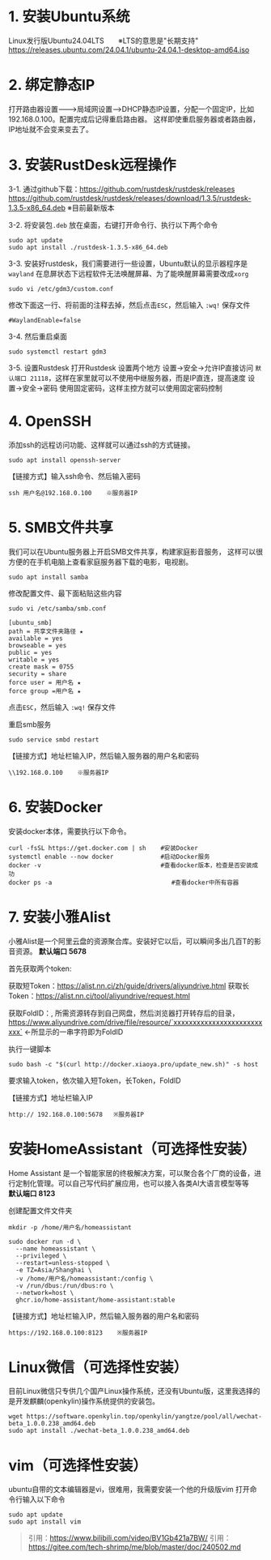 # 1. 安装Ubuntu系统
Linux发行版Ubuntu24.04LTS　　※LTS的意思是"长期支持"
https://releases.ubuntu.com/24.04.1/ubuntu-24.04.1-desktop-amd64.iso


# 2. 绑定静态IP
打开路由器设置--->局域网设置-->DHCP静态IP设置，分配一个固定IP，比如192.168.0.100。配置完成后记得重启路由器。
这样即使重启服务器或者路由器，IP地址就不会变来变去了。 


# 3. 安装RustDesk远程操作
3-1. 通过github下载：https://github.com/rustdesk/rustdesk/releases
https://github.com/rustdesk/rustdesk/releases/download/1.3.5/rustdesk-1.3.5-x86_64.deb       ※目前最新版本

3-2. 将安装包`.deb` 放在桌面，右键打开命令行、执行以下两个命令
```
sudo apt update
sudo apt install ./rustdesk-1.3.5-x86_64.deb
```

3-3. 安装好rustdesk，我们需要进行一些设置，Ubuntu默认的显示器程序是`wayland`
在息屏状态下远程软件无法唤醒屏幕、为了能唤醒屏幕需要改成`xorg`
```
sudo vi /etc/gdm3/custom.conf
```
修改下面这一行、将前面的注释去掉，然后点击`ESC`，然后输入 `:wq!` 保存文件
```
#WaylandEnable=false
```

3-4. 然后重启桌面
```
sudo systemctl restart gdm3
```

3-5. 设置Rustdesk
打开Rustdesk 设置两个地方
设置->安全->允许IP直接访问 `默认端口 21118`，这样在家里就可以不使用中继服务器，而是IP直连，提高速度
设置->安全->密码 使用固定密码，这样主控方就可以使用固定密码控制




# 4. OpenSSH
添加ssh的远程访问功能、这样就可以通过ssh的方式链接。
```
sudo apt install openssh-server
```

【链接方式】输入ssh命令、然后输入密码
```
ssh 用户名@192.168.0.100    ※服务器IP
```



# 5. SMB文件共享
我们可以在Ubuntu服务器上开启SMB文件共享，构建家庭影音服务，
这样可以很方便的在手机电脑上查看家庭服务器下载的电影，电视剧。
```
sudo apt install samba
```

修改配置文件、最下面粘贴这些内容
```
sudo vi /etc/samba/smb.conf
```

```
[ubuntu_smb]
path = 共享文件夹路径 ★
available = yes 
browseable = yes 
public = yes 
writable = yes 
create mask = 0755
security = share
force user = 用户名 ★
force group =用户名 ★
```
点击`ESC`，然后输入 `:wq!` 保存文件

重启smb服务
```
sudo service smbd restart
```

【链接方式】地址栏输入IP，然后输入服务器的用户名和密码
```
\\192.168.0.100    ※服务器IP
```




# 6. 安装Docker
安装docker本体，需要执行以下命令。
```
curl -fsSL https://get.docker.com | sh    #安装Docker
systemctl enable --now docker             #启动Docker服务
docker -v                                 #查看docker版本，检查是否安装成功
docker ps -a                                 #查看docker中所有容器
```



# 7. 安装小雅Alist
小雅Alist是一个阿里云盘的资源聚合库。安装好它以后，可以瞬间多出几百T的影音资源。
**默认端口 5678** 

首先获取两个token:

获取短Token：https://alist.nn.ci/zh/guide/drivers/aliyundrive.html
获取长Token：https://alist.nn.ci/tool/aliyundrive/request.html

获取FoldID：, 所需资源转存到自己网盘，然后浏览器打开转存后的目录，https://www.aliyundrive.com/drive/file/resource/`xxxxxxxxxxxxxxxxxxxxxxxxxx`  ←所显示的一串字符即为FoldID

执行一键脚本
```
sudo bash -c "$(curl http://docker.xiaoya.pro/update_new.sh)" -s host
```
要求输入token，依次输入短Token，长Token，FoldID


【链接方式】地址栏输入IP
```
http:// 192.168.0.100:5678   ※服务器IP
```





# 安装HomeAssistant（可选择性安装）
Home Assistant 是一个智能家居的终极解决方案，可以聚合各个厂商的设备，进行定制化管理。可以自己写代码扩展应用，也可以接入各类AI大语言模型等等  
**默认端口 8123**

创建配置文件文件夹
```
mkdir -p /home/用户名/homeassistant

sudo docker run -d \
  --name homeassistant \
  --privileged \
  --restart=unless-stopped \
  -e TZ=Asia/Shanghai \
  -v /home/用户名/homeassistant:/config \
  -v /run/dbus:/run/dbus:ro \
  --network=host \
  ghcr.io/home-assistant/home-assistant:stable
```
【链接方式】地址栏输入IP，然后输入服务器的用户名和密码
```
https://192.168.0.100:8123    ※服务器IP
```



# Linux微信（可选择性安装）
目前Linux微信只专供几个国产Linux操作系统，还没有Ubuntu版，这里我选择的是开发麒麟(openkylin)操作系统提供的安装包。
```
wget https://software.openkylin.top/openkylin/yangtze/pool/all/wechat-beta_1.0.0.238_amd64.deb
sudo apt install ./wechat-beta_1.0.0.238_amd64.deb
```


# vim（可选择性安装）
ubuntu自带的文本编辑器是vi，很难用，我需要安装一个他的升级版vim
打开命令行输入以下命令
```
sudo apt update
sudo apt install vim
```

> 引用：https://www.bilibili.com/video/BV1Gb421a7BW/
> 引用：https://gitee.com/tech-shrimp/me/blob/master/doc/240502.md

